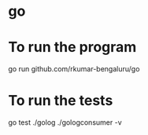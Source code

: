 # go

# To run the program
go run github.com/rkumar-bengaluru/go

# To run the tests
go test ./golog ./gologconsumer -v
